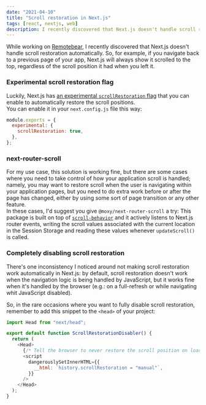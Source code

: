 ```yaml
---
date: "2021-04-10"
title: "Scroll restoration in Next.js"
tags: [react, nextjs, web]
description: I recently discovered that Next.js doesn't handle scroll restoration out-of-the-box. Here are a couple of options to support scroll restoration in your Next.js projects.
---
```


While working on [Remotebear](https://remotebear.io/), I recently discovered that Next.js doesn't handle scroll restoration automatically. So, for example, if you navigate back to a previous page of your app, Next.js will always show it scrolled to the top, regardless of the scroll position it had when you left it.

### Experimental scroll restoration flag

Luckily, Next.js has [an experimental `scrollRestoration` flag](https://github.com/vercel/next.js/commit/38bd1a024cb25923d8ea15f269a7294d073684d8) that you can enable to automatically restore the scroll positions.  
You can enable it in your `next.config.js` file this way:

```js
module.exports = {
  experimental: {
    scrollRestoration: true,
  },
};
```

### next-router-scroll

For my use case, this solution is working fine, but there are some cases where you need to take control of how your application scroll is handled; namely, you may want to restore scroll when the user is navigating within your application pages, but you need to do extra work before or after the page has changed, either by using some sort of page transition or any other feature.  
In these cases, I'd suggest you give `@moxy/next-router-scroll` a try: This package is built on top of [`scroll-behavior`](https://www.npmjs.com/package/scroll-behavior) and it actively listens to Next.js router events, writing the scroll values associated with the current location in the Session Storage and reading these values whenever `updateScroll()` is called.

### Completely disabling scroll restoration

There's one inconsistency I noticed around not making scroll restoration work automatically in Next.js: by default, scroll restoration doesn't work when the navigation logic is being handled by JavaScript, but it works fine when it's handled by the browser (e.g.: on a full-refresh or while navigating whit JavaScript disabled).

So, in the rare occasions where you want to fully disable scroll restoration, remember to add this snippet to the `<head>` of your project:

```js
import Head from "next/head";

export default function ScrollRestorationDisabler() {
  return (
    <Head>
      {/* Tell the browser to never restore the scroll position on load */}
      <script
        dangerouslySetInnerHTML={{
          __html: `history.scrollRestoration = "manual"`,
        }}
      />
    </Head>
  );
}
```
